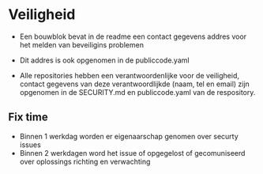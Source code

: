 # Veiligheid


- Een bouwblok bevat in de readme een contact gegevens addres voor het melden van beveiligins problemen
- Dit addres is ook opgenomen in de publiccode.yaml

- Alle repositories hebben een verantwoordenlijke voor de veiligheid, contact gegevens van deze verantwoordlijkde (naam, tel en email) zijn opgenomen in de SECURITY.md en publiccode.yaml van de respository.

## Fix time


- Binnen 1 werkdag worden er eigenaarschap genomen over securty issues
- Binnen 2 werkdagen word het issue of opgegelost of gecomuniseerd over oplossings richting en verwachting


